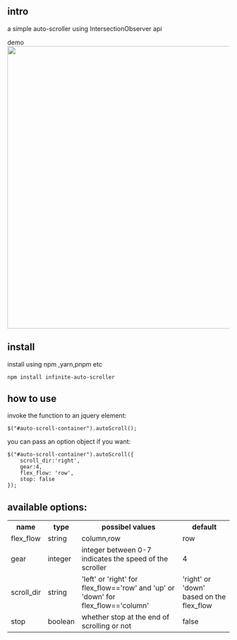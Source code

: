 ## intro

a simple auto-scroller using IntersectionObserver api

demo <img src="./infinite-scroller.gif" width="640px"></img>

## install

install using npm ,yarn,pnpm etc

```
npm install infinite-auto-scroller
```

## how to use

invoke the function to an jquery element:

```
$("#auto-scroll-container").autoScroll();
```
you can pass an option object if you want:

```
$("#auto-scroll-container").autoScroll({
    scroll_dir:'right',
    gear:4,
    flex_flow: 'row',
    stop: false
});
```
## available options:

<table>
    <tr>
        <th>name</th>
        <th>type</th>
        <th>possibel values</th>
        <th>default</th>
    </tr>
    <tr>
        <td>flex_flow</td>
        <td>string</td>
        <td>column,row</td>
        <td>row</td>
    </tr>
    <tr>
        <td>gear</td>
        <td>integer</td>
        <td>integer between 0-7 indicates the speed of the scroller</td>
        <td>4</td>
    </tr>
    <tr>
        <td>scroll_dir</td>
        <td>string</td>
        <td>'left' or 'right' for flex_flow=='row' and 'up' or 'down' for flex_flow=='column'</td>
        <td>'right' or 'down' based on the flex_flow</td>
    </tr>
    <tr>
        <td>stop</td>
        <td>boolean</td>
        <td>whether stop at the end of scrolling or not</td>
        <td>false</td>
    </tr>
</table>
